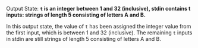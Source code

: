 Output State: **`t` is an integer between 1 and 32 (inclusive), stdin contains t inputs: strings of length 5 consisting of letters A and B.**

In this output state, the value of `t` has been assigned the integer value from the first input, which is between 1 and 32 (inclusive). The remaining `t` inputs in stdin are still strings of length 5 consisting of letters A and B.